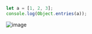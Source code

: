 ```javascript
let a = [1, 2, 3];
console.log(Object.entries(a));
```


![image](https://user-images.githubusercontent.com/89120960/230382232-e9faacd6-f077-447e-b20b-1806e5fdd129.png)

